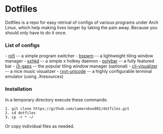 # Dotfiles
Dotfiles is a repo for easy retrival of configs of various programs under Arch Linux, which help making lives longer by taking the pain away. Because you should only have to do it once.

### List of configs
 \- [rofi](https://github.com/davatorium/rofi) -- a simple program switcher
 \- [bspwm](https://github.com/baskerville/bspwm) -- a lightweight tiling window manager
 \- [sxhkd](https://github.com/baskerville/sxhkd) -- a simple x hotkey daemon
 \- [polybar](https://github.com/polybar/polybar) -- a fully featured bar
 \- [i3-gaps](https://github.com/Airblader/i3) -- the popular tiling window manager (optional)
 \- [cli-visualizer](https://github.com/dpayne/cli-visualizer) -- a nice music visualizer
 \- [rxvt-unicode](http://software.schmorp.de/pkg/rxvt-unicode.html) -- a highly configurable terminal emulator (using .Xresources)
 
 ### Installation
 In a temporary directory execute these commands:
 ```
1. git clone https://github.com/iamarobox001/dotfiles.git
2. cd dotfiles
3. cp -r * ~/
 ```
 Or copy individual files as needed.
 